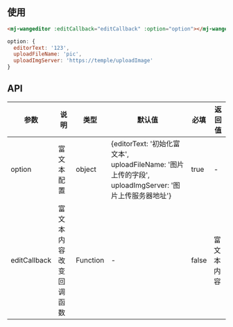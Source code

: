 <!--
 * @Description: 富文本编辑器文档
 * @Author: panrui
 * @Date: 2021-06-04 15:27:20
 * @LastEditTime: 2021-06-04 16:02:31
 * @LastEditors: panrui
 * 不忘初心,不负梦想
-->

## 使用

```html
<mj-wangeditor :editCallback="editCallback" :option="option"></mj-wangeditor>
```
```js
option: {
  editorText: '123',
  uploadFileName: 'pic',
  uploadImgServer: 'https://temple/uploadImage'
}
```

## API

| 参数         | 说明                   | 类型     | 默认值                                                                                                | 必填  | 返回值     |
| ------------ | ---------------------- | -------- | ----------------------------------------------------------------------------------------------------- | ----- | ---------- |
| option       | 富文本配置             | object   | {editorText: '初始化富文本', uploadFileName: '图片上传的字段', uploadImgServer: '图片上传服务器地址'} | true  | -          |
| editCallback | 富文本内容改变回调函数 | Function | -                                                                                                     | false | 富文本内容 |
